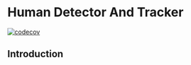 # Human Detector And Tracker

[![codecov](https://codecov.io/gh/vinay06vinay//Human-Detector-And-Tracker/branch/main/graph/badge.svg)](https://codecov.io/gh/vinay06vinay/Human-Detector-And-Tracker) 
## Introduction
